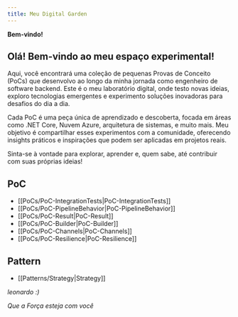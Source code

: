 ```yaml
---
title: Meu Digital Garden
---
```


**Bem-vindo!**


## Olá! Bem-vindo ao meu espaço experimental!
Aqui, você encontrará uma coleção de pequenas Provas de Conceito (PoCs) que desenvolvo ao longo da minha jornada como engenheiro de software backend. Este é o meu laboratório digital, onde testo novas ideias, exploro tecnologias emergentes e experimento soluções inovadoras para desafios do dia a dia.

Cada PoC é uma peça única de aprendizado e descoberta, focada em áreas como .NET Core, Nuvem Azure, arquitetura de sistemas, e muito mais. Meu objetivo é compartilhar esses experimentos com a comunidade, oferecendo insights práticos e inspirações que podem ser aplicadas em projetos reais.

Sinta-se à vontade para explorar, aprender e, quem sabe, até contribuir com suas próprias ideias!

## PoC
- [[PoCs/PoC-IntegrationTests|PoC-IntegrationTests]]
- [[PoCs/PoC-PipelineBehavior|PoC-PipelineBehavior]]
- [[PoCs/PoC-Result|PoC-Result]]
- [[PoCs/PoC-Builder|PoC-Builder]]
- [[PoCs/PoC-Channels|PoC-Channels]]
- [[PoCs/PoC-Resilience|PoC-Resilience]]
## Pattern
- [[Patterns/Strategy|Strategy]]

*leonardo :)*

*Que a Força esteja com você*